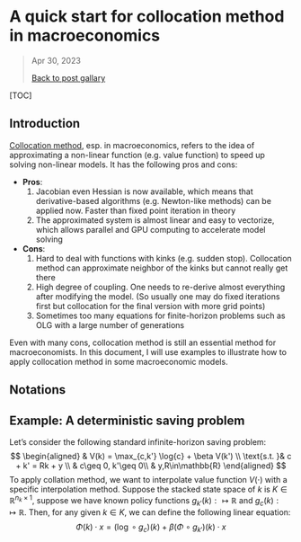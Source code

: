 # A quick start for collocation method in macroeconomics

> Apr 30, 2023
>
> <a href="./postgallary.html">Back to post gallary</a>

[TOC]

## Introduction

<u>Collocation method</u>, esp. in macroeconomics, refers to the idea of approximating a non-linear function (e.g. value function) to speed up solving non-linear models. It has the following pros and cons:

* **Pros**:
    1. Jacobian even Hessian is now available, which means that derivative-based algorithms (e.g. Newton-like methods) can be applied now. Faster than fixed point iteration in theory
    2. The approximated system is almost linear and easy to vectorize, which allows parallel and GPU computing to accelerate model solving
* **Cons**:
    1. Hard to deal with functions with kinks (e.g. sudden stop). Collocation method can approximate neighbor of the kinks but cannot really get there
    2. High degree of coupling. One needs to re-derive almost everything after modifying the model. (So usually one may do fixed iterations first but collocation for the final version with more grid points)
    3. Sometimes too many equations for finite-horizon problems such as OLG with a large number of generations

Even with many cons, collocation method is still an essential method for macroeconomists. In this document, I will use examples to illustrate how to apply collocation method in some macroeconomic models.

## Notations







## Example: A deterministic saving problem

Let’s consider the following standard infinite-horizon saving problem:
$$
\begin{aligned}
& V(k) = \max_{c,k'} \log{c} + \beta V(k') \\
\text{s.t. }& c + k' = Rk + y \\
& c\geq 0, k'\geq 0\\
& y,R\in\mathbb{R}
\end{aligned}
$$
To apply collation method, we want to interpolate value function $V(\cdot)$ with a specific interpolation method. Suppose the stacked state space of $k$ is $K\in\mathbb{R}^{n_k\times 1}$, suppose we have known policy functions $g_{k'}(k):\mapsto\mathbb{R}$ and $g_{c}(k):\mapsto \mathbb{R}$. Then, for any given $k\in K$, we can define the following linear equation:
$$
\Phi(k)\cdot x = (\log\circ g_{c})(k) + \beta (\Phi\circ g_{k'})(k)\cdot x
$$











